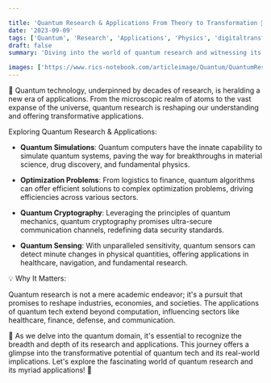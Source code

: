 ```yaml
---

title: 'Quantum Research & Applications From Theory to Transformation 🔬'
date: '2023-09-09'
tags: ['Quantum', 'Research', 'Applications', 'Physics', 'digitaltransformation']
draft: false
summary: 'Diving into the world of quantum research and witnessing its transformative applications across sectors!'

images: ['https://www.rics-notebook.com/articleimage/Quantum/QuantumResearchAndApplications.webp']
---
```


🔬 Quantum technology, underpinned by decades of research, is heralding a new era of applications. From the microscopic realm of atoms to the vast expanse of the universe, quantum research is reshaping our understanding and offering transformative applications.

Exploring Quantum Research & Applications:

- **Quantum Simulations**: Quantum computers have the innate capability to simulate quantum systems, paving the way for breakthroughs in material science, drug discovery, and fundamental physics.

- **Optimization Problems**: From logistics to finance, quantum algorithms can offer efficient solutions to complex optimization problems, driving efficiencies across various sectors.

- **Quantum Cryptography**: Leveraging the principles of quantum mechanics, quantum cryptography promises ultra-secure communication channels, redefining data security standards.

- **Quantum Sensing**: With unparalleled sensitivity, quantum sensors can detect minute changes in physical quantities, offering applications in healthcare, navigation, and fundamental research.

💡 Why It Matters:

Quantum research is not a mere academic endeavor; it's a pursuit that promises to reshape industries, economies, and societies. The applications of quantum tech extend beyond computation, influencing sectors like healthcare, finance, defense, and communication.

🚀 As we delve into the quantum domain, it's essential to recognize the breadth and depth of its research and applications. This journey offers a glimpse into the transformative potential of quantum tech and its real-world implications. Let's explore the fascinating world of quantum research and its myriad applications! 🌌
